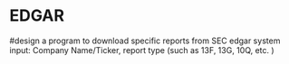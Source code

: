 # EDGAR

#design a program to download specific reports from SEC edgar system
input: Company Name/Ticker, report type (such as 13F, 13G, 10Q, etc. )
